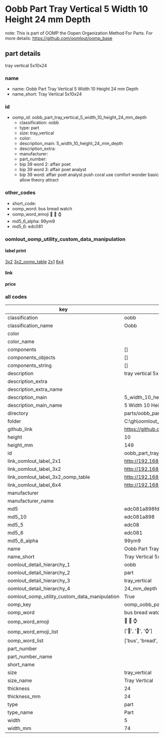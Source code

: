 # Oobb Part Tray Vertical 5 Width 10 Height 24 mm Depth  

note: This is part of OOMP the Oopen Organization Method For Parts. For more details: https://github.com/oomlout/oomp_base

##  part details
  



tray vertical 5x10x24



### name
* name: Oobb Part Tray Vertical 5 Width 10 Height 24 mm Depth
* name_short: Tray Vertical 5x10x24 
### id
* oomp_id: oobb_part_tray_vertical_5_width_10_height_24_mm_depth
  * classification: oobb
  * type: part
  * size: tray_vertical
  * color: 
  * description_main: 5_width_10_height_24_mm_depth
  * description_extra: 
  * manufacturer: 
  * part_number: 
  * bip 39 word 2: affair poet
  * bip 39 word 3: affair poet analyst
  * bip 39 word: affair poet analyst push coral use comfort wonder basic allow theory attract

### other_codes
* short_code: 
* oomp_word: bus bread watch
* oomp_word_emoji :bus: :bread: :watch:
* md5_6_alpha: 99ym9
* md5_6: edc081






### oomlout_oomp_utility_custom_data_manipulation
#### label print
[3x2](http://192.168.1.245:1112/?label=oomp%2099ym9)
[3x2_oomp_table](http://192.168.1.108:1112/?label=oomp%2099ym9)
[2x1](http://192.168.1.242:1112/?label=oomp%2099ym9)
[6x4](http://192.168.1.55:1112/?label=oomp%2099ym9)    

#### link

                              

#### price







### all codes 
| key | value |  
| --- | --- |  
| classification | oobb |  
| classification_name | Oobb |  
| color |  |  
| color_name |  |  
| components | [] |  
| components_objects | [] |  
| components_string | [] |  
| description | tray vertical 5x10x24 |  
| description_extra |  |  
| description_extra_name |  |  
| description_main | 5_width_10_height_24_mm_depth |  
| description_main_name | 5 Width 10 Height 24 mm Depth |  
| directory | parts/oobb_part_tray_vertical_5_width_10_height_24_mm_depth |  
| folder | C:\gh\oomlout_oobb_version_4_generated_parts\parts\oobb_part_tray_vertical_5_width_10_height_24_mm_depth |  
| github_link | https://github.com/oomlout/oomlout_oomp_part_src/tree/main/parts/oobb_part_tray_vertical_5_width_10_height_24_mm_depth |  
| height | 10 |  
| height_mm | 149 |  
| id | oobb_part_tray_vertical_5_width_10_height_24_mm_depth |  
| link_oomlout_label_2x1 | http://192.168.1.242:1112/?label=oomp%2099ym9 |  
| link_oomlout_label_3x2 | http://192.168.1.245:1112/?label=oomp%2099ym9 |  
| link_oomlout_label_3x2_oomp_table | http://192.168.1.108:1112/?label=oomp%2099ym9 |  
| link_oomlout_label_6x4 | http://192.168.1.55:1112/?label=oomp%2099ym9 |  
| manufacturer |  |  
| manufacturer_name |  |  
| md5 | edc081a898fd05c7be981aea10a9c822 |  
| md5_10 | edc081a898 |  
| md5_5 | edc08 |  
| md5_6 | edc081 |  
| md5_6_alpha | 99ym9 |  
| name | Oobb Part Tray Vertical 5 Width 10 Height 24 mm Depth |  
| name_short | Tray Vertical 5x10x24  |  
| oomlout_detail_hierarchy_1 | oobb |  
| oomlout_detail_hierarchy_2 | part |  
| oomlout_detail_hierarchy_3 | tray_vertical |  
| oomlout_detail_hierarchy_4 | 24_mm_depth |  
| oomlout_oomp_utility_custom_data_manipulation | True |  
| oomp_key | oomp_oobb_part_tray_vertical_5_width_10_height_24_mm_depth |  
| oomp_word | bus bread watch |  
| oomp_word_emoji | :bus: :bread: :watch: |  
| oomp_word_emoji_list | [':bus:', ':bread:', ':watch:'] |  
| oomp_word_list | ['bus', 'bread', 'watch'] |  
| part_number |  |  
| part_number_name |  |  
| short_name |  |  
| size | tray_vertical |  
| size_name | Tray Vertical |  
| thickness | 24 |  
| thickness_mm | 24 |  
| type | part |  
| type_name | Part |  
| width | 5 |  
| width_mm | 74 |  
